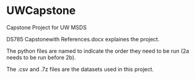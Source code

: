 # UWCapstone
Capstone Project for UW MSDS 

DS785 Capstonewith References.docx explaines the project.

The python files are named to indicate the order they need to be run (2a needs to be run before 2b). 

The .csv and .7z files are the datasets used in this project.
